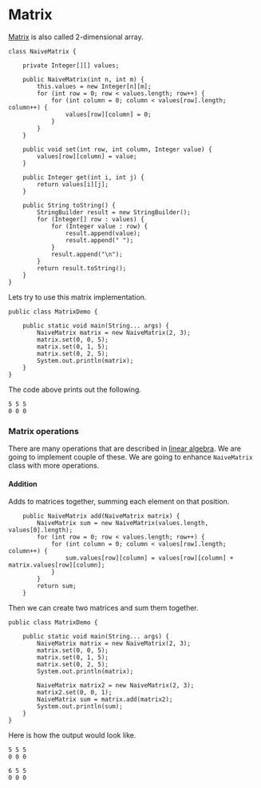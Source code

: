 # Matrix

[Matrix](https://en.wikipedia.org/wiki/Matrix_%28mathematics%29) is also called 2-dimensional array. 

```
class NaiveMatrix {

    private Integer[][] values;

    public NaiveMatrix(int n, int m) {
        this.values = new Integer[n][m];
        for (int row = 0; row < values.length; row++) {
            for (int column = 0; column < values[row].length; column++) {
                values[row][column] = 0;
            }
        }
    }

    public void set(int row, int column, Integer value) {
        values[row][column] = value;
    }

    public Integer get(int i, int j) {
        return values[i][j];
    }

    public String toString() {
        StringBuilder result = new StringBuilder();
        for (Integer[] row : values) {
            for (Integer value : row) {
                result.append(value);
                result.append(" ");
            }
            result.append("\n");
        }
        return result.toString();
    }
}
```

Lets try to use this matrix implementation. 

```
public class MatrixDemo {

    public static void main(String... args) {
        NaiveMatrix matrix = new NaiveMatrix(2, 3);
        matrix.set(0, 0, 5);
        matrix.set(0, 1, 5);
        matrix.set(0, 2, 5);
        System.out.println(matrix);
    }
}
```

The code above prints out the following. 

```
5 5 5 
0 0 0 
```

### Matrix operations

There are many operations that are described in [linear algebra](https://www.khanacademy.org/math/algebra-home/alg-matrices). We are going to implement couple of these. We are going to enhance `NaiveMatrix` class with more operations.

#### Addition

Adds to matrices together, summing each element on that position.

```
    public NaiveMatrix add(NaiveMatrix matrix) {
        NaiveMatrix sum = new NaiveMatrix(values.length, values[0].length);
        for (int row = 0; row < values.length; row++) {
            for (int column = 0; column < values[row].length; column++) {
                sum.values[row][column] = values[row][column] + matrix.values[row][column];
            }
        }
        return sum;
    }
```

Then we can create two matrices and sum them together. 

```
public class MatrixDemo {

    public static void main(String... args) {
        NaiveMatrix matrix = new NaiveMatrix(2, 3);
        matrix.set(0, 0, 5);
        matrix.set(0, 1, 5);
        matrix.set(0, 2, 5);
        System.out.println(matrix);

        NaiveMatrix matrix2 = new NaiveMatrix(2, 3);
        matrix2.set(0, 0, 1);
        NaiveMatrix sum = matrix.add(matrix2);
        System.out.println(sum);
    }
}
```

Here is how the output would look like. 

```
5 5 5 
0 0 0 

6 5 5 
0 0 0 
```

#### 































